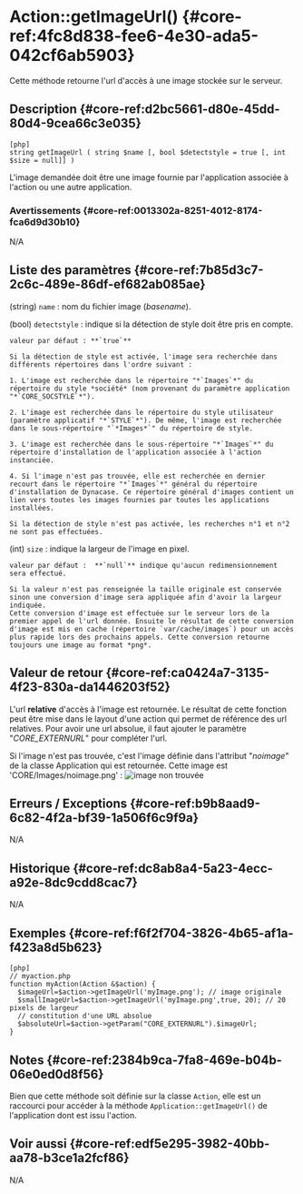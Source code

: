 # Action::getImageUrl() {#core-ref:4fc8d838-fee6-4e30-ada5-042cf6ab5903}

<div class="short-description">
Cette méthode retourne l'url d'accès à une image stockée sur le serveur.
</div>
<!--
<div class="applicability">
Applicable
</div>
-->

## Description {#core-ref:d2bc5661-d80e-45dd-80d4-9cea66c3e035}

    [php]
    string getImageUrl ( string $name [, bool $detectstyle = true [, int $size = null]] )

L'image demandée doit être une image fournie par l'application associée à l'action ou une autre application.




### Avertissements {#core-ref:0013302a-8251-4012-8174-fca6d9d30b10}

N/A

## Liste des paramètres {#core-ref:7b85d3c7-2c6c-489e-86df-ef682ab085ae}


(string) `name`
:   nom du fichier image (*basename*).

(bool) `detectstyle`
:   indique si la détection de style doit être pris en compte.
    
    valeur par défaut : **`true`**
   
    Si la détection de style est activée, l'image sera recherchée dans différents répertoires dans l'ordre suivant :
    
    1. L'image est recherchée dans le répertoire "*`Images`*" du répertoire du style *société* (nom provenant du paramètre application "*`CORE_SOCSTYLE`*"). 
    
    2. L'image est recherchée dans le répertoire du style utilisateur (paramètre applicatif "*`STYLE`*"). De même, l'image est recherchée dans le sous-répertoire "`*Images*`" du répertoire de style.
    
    3. L'image est recherchée dans le sous-répertoire "*`Images`*" du répertoire d'installation de l'application associée à l'action instanciée.
    
    4. Si l'image n'est pas trouvée, elle est recherchée en dernier recourt dans le répertoire "*`Images`*" général du répertoire d'installation de Dynacase. Ce répertoire général d'images contient un lien vers toutes les images fournies par toutes les applications installées.
    
    Si la détection de style n'est pas activée, les recherches n°1 et n°2 ne sont pas effectuées.

(int) `size`
:   indique la largeur de l'image en pixel. 
    
    valeur par défaut :  **`null`** indique qu'aucun redimensionnement sera effectué.
    
    Si la valeur n'est pas renseignée la taille originale est conservée sinon une conversion d'image sera appliquée afin d'avoir la largeur indiquée.
    Cette conversion d'image est effectuée sur le serveur lors de la premier appel de l'url donnée. Ensuite le résultat de cette conversion d'image est mis en cache (répertoire `var/cache/images`) pour un accès plus rapide lors des prochains appels. Cette conversion retourne toujours une image au format *png*.



## Valeur de retour {#core-ref:ca0424a7-3135-4f23-830a-da1446203f52}

L'url **relative** d'accès à l'image est retournée. Le résultat de cette fonction peut être mise dans le layout d'une action qui permet de référence des url relatives. Pour avoir une url absolue, il faut ajouter le paramètre "*CORE_EXTERNURL*" pour compléter l'url.

Si l'image n'est pas trouvée, c'est l'image définie dans l'attribut "*noimage*" de la classe Application qui est retournée. Cette image est 'CORE/Images/noimage.png' :
![image non trouvée](images/noimage.png "No image")

## Erreurs / Exceptions {#core-ref:b9b8aad9-6c82-4f2a-bf39-1a506f6c9f9a}

N/A

## Historique {#core-ref:dc8ab8a4-5a23-4ecc-a92e-8dc9cdd8cac7}

N/A

## Exemples {#core-ref:f6f2f704-3826-4b65-af1a-f423a8d5b623}

    [php]
    // myaction.php
    function myAction(Action &$action) {
      $imageUrl=$action->getImageUrl('myImage.png'); // image originale
      $smallImageUrl=$action->getImageUrl('myImage.png',true, 20); // 20 pixels de largeur
      // constitution d'une URL absolue
      $absoluteUrl=$action->getParam("CORE_EXTERNURL").$imageUrl;
    }
    

## Notes {#core-ref:2384b9ca-7fa8-469e-b04b-06e0ed0d8f56}

Bien que cette méthode soit définie sur la classe `Action`, elle est un raccourci pour accéder à la méthode `Application::getImageUrl()` de l'application dont est issu l'action.

## Voir aussi {#core-ref:edf5e295-3982-40bb-aa78-b3ce1a2fcf86}

N/A

